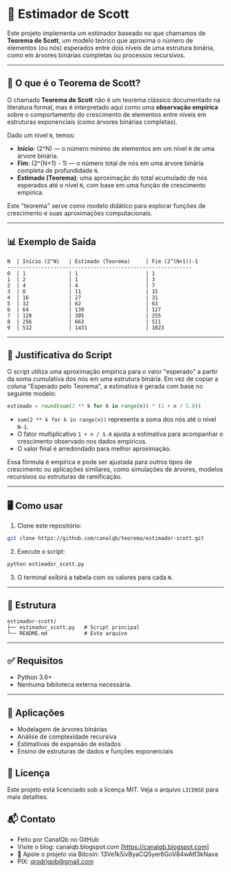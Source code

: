 # 📐 Estimador de Scott

Este projeto implementa um estimador baseado no que chamamos de **Teorema de Scott**, um modelo teórico que aproxima o número de elementos (ou nós) esperados entre dois níveis de uma estrutura binária, como em árvores binárias completas ou processos recursivos.

---

## 📖 O que é o Teorema de Scott?

O chamado **Teorema de Scott** não é um teorema clássico documentado na literatura formal, mas é interpretado aqui como uma **observação empírica** sobre o comportamento do crescimento de elementos entre níveis em estruturas exponenciais (como árvores binárias completas). 

Dado um nível `N`, temos:

- **Início**: \(2^N\) — o número mínimo de elementos em um nível `N` de uma árvore binária.
- **Fim**: \(2^{N+1} - 1\) — o número total de nós em uma árvore binária completa de profundidade `N`.
- **Estimado (Teorema)**: uma aproximação do total acumulado de nós esperados até o nível `N`, com base em uma função de crescimento empírica.

Este "teorema" serve como modelo didático para explorar funções de crescimento e suas aproximações computacionais.

---

## 📊 Exemplo de Saída

```text
N  | Início (2^N)   | Estimado (Teorema)     | Fim (2^(N+1))-1
------------------------------------------------------------
0  | 1              | 1                      | 1
1  | 2              | 1                      | 3
2  | 4              | 4                      | 7
3  | 8              | 11                     | 15
4  | 16             | 27                     | 31
5  | 32             | 62                     | 63
6  | 64             | 139                    | 127
7  | 128            | 305                    | 255
8  | 256            | 663                    | 511
9  | 512            | 1431                   | 1023
````

---

## 🧠 Justificativa do Script

O script utiliza uma aproximação empírica para o valor "esperado" a partir da soma cumulativa dos nós em uma estrutura binária. Em vez de copiar a coluna "Esperado pelo Teorema", a estimativa é gerada com base no seguinte modelo:

```python
estimado = round(sum(2 ** k for k in range(n)) * (1 + n / 5.0))
```

* `sum(2 ** k for k in range(n))` representa a soma dos nós até o nível `N-1`.
* O fator multiplicativo `1 + n / 5.0` ajusta a estimativa para acompanhar o crescimento observado nos dados empíricos.
* O valor final é arredondado para melhor aproximação.

Essa fórmula é empírica e pode ser ajustada para outros tipos de crescimento ou aplicações similares, como simulações de árvores, modelos recursivos ou estruturas de ramificação.

---

## 🖥️ Como usar

1. Clone este repositório:

```bash
git clone https://github.com/canalqb/teorema/estimador-scott.git
```

2. Execute o script:

```bash
python estimador_scott.py
```

3. O terminal exibirá a tabela com os valores para cada `N`.

---

## 📁 Estrutura

```
estimador-scott/
├── estimador_scott.py   # Script principal
└── README.md            # Este arquivo
```

---

## ✅ Requisitos

* Python 3.6+
* Nenhuma biblioteca externa necessária.

---

## 📌 Aplicações

* Modelagem de árvores binárias
* Análise de complexidade recursiva
* Estimativas de expansão de estados
* Ensino de estruturas de dados e funções exponenciais
 

## 📘 Licença

Este projeto está licenciado sob a licença MIT. Veja o arquivo `LICENSE` para mais detalhes.
 

## 📬 Contato

* Feito por CanalQb no GitHub 
* Visite o blog: canalqb.blogspot.com [https://canalqb.blogspot.com]
* 💸 Apoie o projeto via Bitcoin: 13Ve1k5ivByaCQ5yer6GoV84wAtf3kNava
* PIX: qrodrigob@gmail.com
